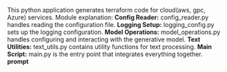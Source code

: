 This python application generates terraform code for cloud(aws, gpc, Azure) services. 
Module explanation:
**Config Reader:** config_reader.py handles reading the configuration file.
**Logging Setup:** logging_config.py sets up the logging configuration.
**Model Operations:** model_operations.py handles configuring and interacting with the generative model.
**Text Utilities:** text_utils.py contains utility functions for text processing.
**Main Script:** main.py is the entry point that integrates everything together.
**prompt**
